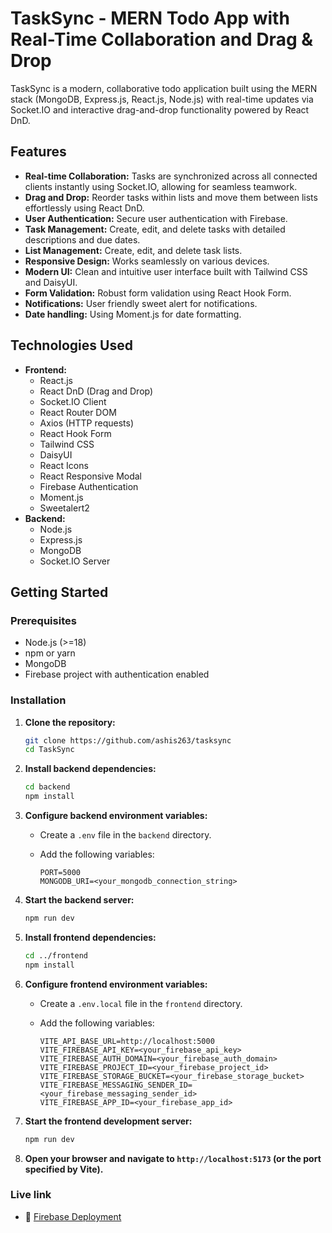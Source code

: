 # TaskSync - MERN Todo App with Real-Time Collaboration and Drag & Drop

TaskSync is a modern, collaborative todo application built using the MERN stack (MongoDB, Express.js, React.js, Node.js) with real-time updates via Socket.IO and interactive drag-and-drop functionality powered by React DnD.

## Features

-   **Real-time Collaboration:** Tasks are synchronized across all connected clients instantly using Socket.IO, allowing for seamless teamwork.
-   **Drag and Drop:** Reorder tasks within lists and move them between lists effortlessly using React DnD.
-   **User Authentication:** Secure user authentication with Firebase.
-   **Task Management:** Create, edit, and delete tasks with detailed descriptions and due dates.
-   **List Management:** Create, edit, and delete task lists.
-   **Responsive Design:** Works seamlessly on various devices.
-   **Modern UI:** Clean and intuitive user interface built with Tailwind CSS and DaisyUI.
-   **Form Validation:** Robust form validation using React Hook Form.
-   **Notifications:** User friendly sweet alert for notifications.
-   **Date handling:** Using Moment.js for date formatting.

## Technologies Used

-   **Frontend:**
    -   React.js
    -   React DnD (Drag and Drop)
    -   Socket.IO Client
    -   React Router DOM
    -   Axios (HTTP requests)
    -   React Hook Form
    -   Tailwind CSS
    -   DaisyUI
    -   React Icons
    -   React Responsive Modal
    -   Firebase Authentication
    -   Moment.js
    -   Sweetalert2
-   **Backend:**
    -   Node.js
    -   Express.js
    -   MongoDB
    -   Socket.IO Server

## Getting Started

### Prerequisites

-   Node.js (>=18)
-   npm or yarn
-   MongoDB
-   Firebase project with authentication enabled

### Installation

1.  **Clone the repository:**

    ```bash
    git clone https://github.com/ashis263/tasksync
    cd TaskSync
    ```

2.  **Install backend dependencies:**

    ```bash
    cd backend
    npm install
    ```

3.  **Configure backend environment variables:**

    -   Create a `.env` file in the `backend` directory.
    -   Add the following variables:

        ```
        PORT=5000
        MONGODB_URI=<your_mongodb_connection_string>
        ```

4.  **Start the backend server:**

    ```bash
    npm run dev
    ```

5.  **Install frontend dependencies:**

    ```bash
    cd ../frontend
    npm install
    ```

6.  **Configure frontend environment variables:**

    -   Create a `.env.local` file in the `frontend` directory.
    -   Add the following variables:

        ```
        VITE_API_BASE_URL=http://localhost:5000
        VITE_FIREBASE_API_KEY=<your_firebase_api_key>
        VITE_FIREBASE_AUTH_DOMAIN=<your_firebase_auth_domain>
        VITE_FIREBASE_PROJECT_ID=<your_firebase_project_id>
        VITE_FIREBASE_STORAGE_BUCKET=<your_firebase_storage_bucket>
        VITE_FIREBASE_MESSAGING_SENDER_ID=<your_firebase_messaging_sender_id>
        VITE_FIREBASE_APP_ID=<your_firebase_app_id>
        ```

7.  **Start the frontend development server:**

    ```bash
    npm run dev
    ```

8.  **Open your browser and navigate to `http://localhost:5173` (or the port specified by Vite).**

### Live link
<ul>
  <li>🚀 <a href="https://task-flow-c8b5e.web.app/">Firebase Deployment</a></li>
</ul>